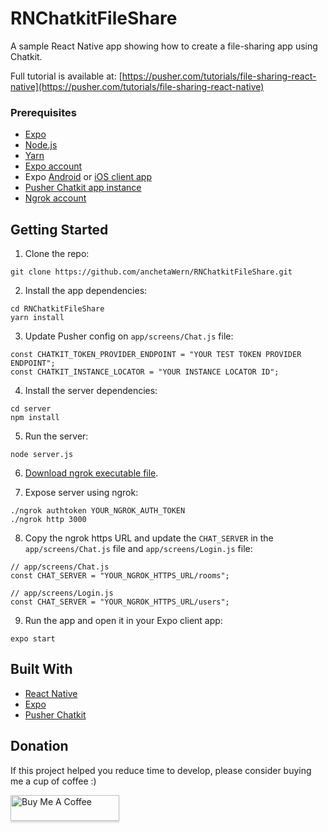 # RNChatkitFileShare
A sample React Native app showing how to create a file-sharing app using Chatkit.

Full tutorial is available at: [https://pusher.com/tutorials/file-sharing-react-native](https://pusher.com/tutorials/file-sharing-react-native)

### Prerequisites

- [Expo](https://expo.io/)
- [Node.js](https://nodejs.org/en/)
- [Yarn](https://yarnpkg.com/en/)
- [Expo account](https://expo.io/)
- Expo [Android](https://play.google.com/store/apps/details?id=host.exp.exponent&hl=en) or [iOS client app](https://itunes.apple.com/us/app/expo-client/id982107779?mt=8)
- [Pusher Chatkit app instance](https://pusher.com/chatkit)
- [Ngrok account](https://ngrok.com/)


## Getting Started

1. Clone the repo:

```
git clone https://github.com/anchetaWern/RNChatkitFileShare.git
```

2. Install the app dependencies:

```
cd RNChatkitFileShare
yarn install
```

3. Update Pusher config on `app/screens/Chat.js` file:

```
const CHATKIT_TOKEN_PROVIDER_ENDPOINT = "YOUR TEST TOKEN PROVIDER ENDPOINT";
const CHATKIT_INSTANCE_LOCATOR = "YOUR INSTANCE LOCATOR ID";
```

4. Install the server dependencies:

```
cd server
npm install
```

5. Run the server:

```
node server.js
```

6. [Download ngrok executable file](https://dashboard.ngrok.com/get-started).

7. Expose server using ngrok:


```
./ngrok authtoken YOUR_NGROK_AUTH_TOKEN
./ngrok http 3000
```

8. Copy the ngrok https URL and update the `CHAT_SERVER` in the `app/screens/Chat.js` file and `app/screens/Login.js` file:

```
// app/screens/Chat.js
const CHAT_SERVER = "YOUR_NGROK_HTTPS_URL/rooms";

// app/screens/Login.js
const CHAT_SERVER = "YOUR_NGROK_HTTPS_URL/users";
```

9. Run the app and open it in your Expo client app:

```
expo start
```


## Built With

* [React Native](http://facebook.github.io/react-native/)
* [Expo](https://expo.io/)
* [Pusher Chatkit](https://pusher.com/chatkit)

## Donation

If this project helped you reduce time to develop, please consider buying me a cup of coffee :)

<a href="https://www.buymeacoffee.com/wernancheta" target="_blank"><img src="https://www.buymeacoffee.com/assets/img/custom_images/orange_img.png" alt="Buy Me A Coffee" style="height: 41px !important;width: 174px !important;box-shadow: 0px 3px 2px 0px rgba(190, 190, 190, 0.5) !important;-webkit-box-shadow: 0px 3px 2px 0px rgba(190, 190, 190, 0.5) !important;" ></a>
